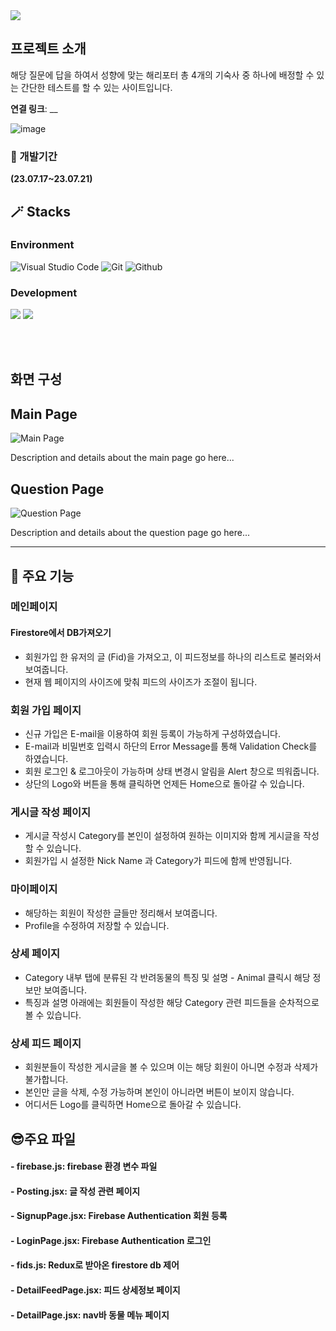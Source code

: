 <img src="https://capsule-render.vercel.app/api?type=waving&color=auto&height=200&section=header&text=🧙‍♂️Harry_Potter🧙‍♂️&fontSize=90" />


## 프로젝트 소개

해당 질문에 답을 하여서 성향에 맞는 해리포터 총 4개의 기숙사 중 
하나에 배정할 수 있는 간단한 테스트를 할 수 있는 사이트입니다. 

**연결 링크**: __

![image](https://github.com/jaeyoung9083/Outsourcing_project/assets/69897998/2ef91f24-e903-4908-ac72-fe98ce133f23)


### :boxing_glove: 개발기간

**(23.07.17~23.07.21)**

## :magic_wand: Stacks

### Environment

![Visual Studio Code](https://img.shields.io/badge/Visual%20Studio%20Code-007ACC?style=for-the-badge&logo=Visual%20Studio%20Code&logoColor=white)
![Git](https://img.shields.io/badge/Git-F05032?style=for-the-badge&logo=Git&logoColor=white)
![Github](https://img.shields.io/badge/GitHub-181717?style=for-the-badge&logo=GitHub&logoColor=white)

### Development

<img src="https://img.shields.io/badge/React-61DAFB?style=for-the-badge&logo=React&logoColor=white"/> <img src="https://img.shields.io/badge/firebase-FFCA28?style=for-the-badge&logo=firebase&logoColor=white"/> 

<br/><br/>

## 화면 구성

## Main Page

![Main Page](https://github.com/jaeyoung9083/Outsourcing_project/blob/master/assets/69897998/c23e60c1-eca0-483e-bb0f-ee33d415761b.png)

Description and details about the main page go here...

## Question Page

![Question Page](https://github.com/jaeyoung9083/Outsourcing_project/blob/master/assets/69897998/a4452769-1fd1-46cf-939f-7f5c4edae776.png)

Description and details about the question page go here...

---

## :partying_face: 주요 기능

### 메인페이지

#### Firestore에서 DB가져오기

- 회원가입 한 유저의 글 (Fid)을 가져오고, 이 피드정보를 하나의 리스트로 불러와서 보여줍니다.
- 현재 웹 페이지의 사이즈에 맞춰 피드의 사이즈가 조절이 됩니다.

### 회원 가입 페이지

- 신규 가입은 E-mail을 이용하여 회원 등록이 가능하게 구성하였습니다.
- E-mail과 비밀번호 입력시 하단의 Error Message를 통해 Validation Check를 하였습니다.
- 회원 로그인 & 로그아웃이 가능하며 상태 변경시 알림을 Alert 창으로 띄워줍니다.
- 상단의 Logo와 버튼을 통해 클릭하면 언제든 Home으로 돌아갈 수 있습니다.

### 게시글 작성 페이지

- 게시글 작성시 Category를 본인이 설정하여 원하는 이미지와 함께 게시글을 작성할 수 있습니다.
- 회원가입 시 설정한 Nick Name 과 Category가 피드에 함께 반영됩니다.

### 마이페이지

- 해당하는 회원이 작성한 글들만 정리해서 보여줍니다.
- Profile을 수정하여 저장할 수 있습니다.

### 상세 페이지

- Category 내부 탭에 분류된 각 반려동물의 특징 및 설명 - Animal 클릭시 해당 정보만 보여줍니다.
- 특징과 설명 아래에는 회원들이 작성한 해당 Category 관련 피드들을 순차적으로 볼 수 있습니다.

### 상세 피드 페이지

- 회원분들이 작성한 게시글을 볼 수 있으며 이는 해당 회원이 아니면 수정과 삭제가 불가합니다.
- 본인만 글을 삭제, 수정 가능하며 본인이 아니라면 버튼이 보이지 않습니다.
- 어디서든 Logo를 클릭하면 Home으로 돌아갈 수 있습니다.

## :sunglasses:주요 파일

#### - firebase.js: firebase 환경 변수 파일

#### - Posting.jsx: 글 작성 관련 페이지

#### - SignupPage.jsx: Firebase Authentication 회원 등록

#### - LoginPage.jsx: Firebase Authentication 로그인

#### - fids.js: Redux로 받아온 firestore db 제어

#### - DetailFeedPage.jsx: 피드 상세정보 페이지

#### - DetailPage.jsx: nav바 동물 메뉴 페이지

<br/><br/>

<br/><br/>
